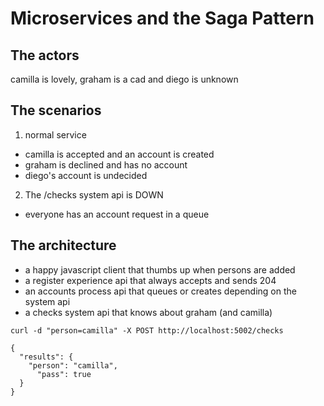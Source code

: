 # Microservices and the Saga Pattern

## The actors

camilla is lovely, graham is a cad and diego is unknown

## The scenarios

1. normal service
* camilla is accepted and an account is created
* graham is declined and has no account
* diego's account is undecided

2. The /checks system api is DOWN
* everyone has an account request in a queue

## The architecture

* a happy javascript client that thumbs up when persons are added
* a register experience api that always accepts and sends 204
* an accounts process api that queues or creates depending on the system api
* a checks system api that knows about graham (and camilla)

```
curl -d "person=camilla" -X POST http://localhost:5002/checks

{
  "results": {
    "person": "camilla",
      "pass": true
  }
}
```

